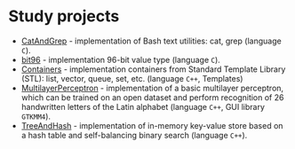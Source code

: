 # Study projects
- [CatAndGrep](./CatAndGrep/) - implementation of Bash text utilities: cat, grep (language `C`).
- [bit96](./bit96/) - implementation 96-bit value type (language `C`).
- [Containers](./Containers/) - implementation containers from Standard Template Library (STL): list, vector, queue, set, etc. (language `C++`, Templates)
- [MultilayerPerceptron](./MultilayerPerceptron/) - implementation of a basic multilayer perceptron, which can be trained on an open dataset and perform recognition of 26 handwritten letters of the Latin alphabet (language `C++`, GUI library `GTKMM4`).
- [TreeAndHash](./TreeAndHash/) - implementation of in-memory key-value store based on a hash table and self-balancing binary search (language `C++`).